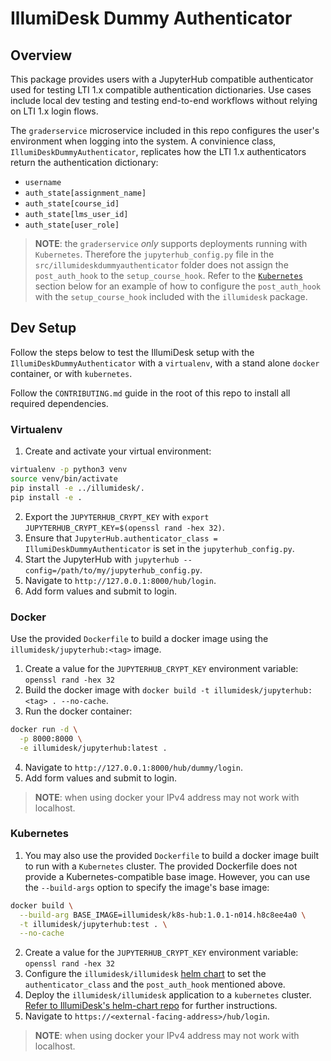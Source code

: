 # IllumiDesk Dummy Authenticator

## Overview

This package provides users with a JupyterHub compatible authenticator used for testing LTI 1.x compatible
authentication dictionaries. Use cases include local dev testing and testing end-to-end workflows without relying on
LTI 1.x login flows.

The `graderservice` microservice included in this repo configures the user's environment when logging into the system. A convinience class, `IllumiDeskDummyAuthenticator`, replicates how the LTI 1.x authenticators return the authentication dictionary:

- `username`
- `auth_state[assignment_name]`
- `auth_state[course_id]`
- `auth_state[lms_user_id]`
- `auth_state[user_role]`

> **NOTE**: the `graderservice` _only_ supports deployments running with `Kubernetes`. Therefore the `jupyterhub_config.py` file in the `src/illumideskdummyauthenticator` folder does not assign the `post_auth_hook` to the `setup_course_hook`. Refer to the [`Kubernetes`](#kubernetes) section below for an example of how to configure the `post_auth_hook` with the `setup_course_hook` included with the `illumidesk` package.

## Dev Setup

Follow the steps below to test the IllumiDesk setup with the `IllumiDeskDummyAuthenticator` with a `virtualenv`, with a stand alone `docker` container, or with `kubernetes`.

Follow the `CONTRIBUTING.md` guide in the root of this repo to install all required dependencies.

### Virtualenv

1. Create and activate your virtual environment:

```bash
virtualenv -p python3 venv
source venv/bin/activate
pip install -e ../illumidesk/.
pip install -e .
```

2. Export the `JUPYTERHUB_CRYPT_KEY` with `export JUPYTERHUB_CRYPT_KEY=$(openssl rand -hex 32)`.
3. Ensure that `JupyterHub.authenticator_class = IllumiDeskDummyAuthenticator` is set in the `jupyterhub_config.py`.
4. Start the JupyterHub with `jupyterhub --config=/path/to/my/jupyterhub_config.py`.
5. Navigate to `http://127.0.0.1:8000/hub/login`.
6. Add form values and submit to login.

### Docker

Use the provided `Dockerfile` to build a docker image using the `illumidesk/jupyterhub:<tag>` image.

1. Create a value for the `JUPYTERHUB_CRYPT_KEY` environment variable: `openssl rand -hex 32`
2. Build the docker image with `docker build -t illumidesk/jupyterhub:<tag> . --no-cache`.
3. Run the docker container:

```bash
docker run -d \
  -p 8000:8000 \
  -e illumidesk/jupyterhub:latest .
```

4. Navigate to `http://127.0.0.1:8000/hub/dummy/login`.
5. Add form values and submit to login.

> **NOTE**: when using docker your IPv4 address may not work with localhost.

### Kubernetes

1. You may also use the provided `Dockerfile` to build a docker image built to run with a `Kubernetes` cluster. The provided Dockerfile does not provide a Kubernetes-compatible base image. However, you can use the `--build-args` option to specify the image's base image:

```bash
docker build \
  --build-arg BASE_IMAGE=illumidesk/k8s-hub:1.0.1-n014.h8c8ee4a0 \
  -t illumidesk/jupyterhub:test . \
  --no-cache
```

2. Create a value for the `JUPYTERHUB_CRYPT_KEY` environment variable: `openssl rand -hex 32`
3. Configure the `illumidesk/illumidesk` [helm chart](https://github.com/illumidesk/helm-chart) to set the `authenticator_class` and the `post_auth_hook` mentioned above.
4. Deploy the `illumidesk/illumidesk` application to a `kubernetes` cluster. [Refer to IllumiDesk's helm-chart repo](https://github.com/illumidesk/helm-chart) for further instructions.
5. Navigate to `https://<external-facing-address>/hub/login`.

> **NOTE**: when using docker your IPv4 address may not work with localhost.